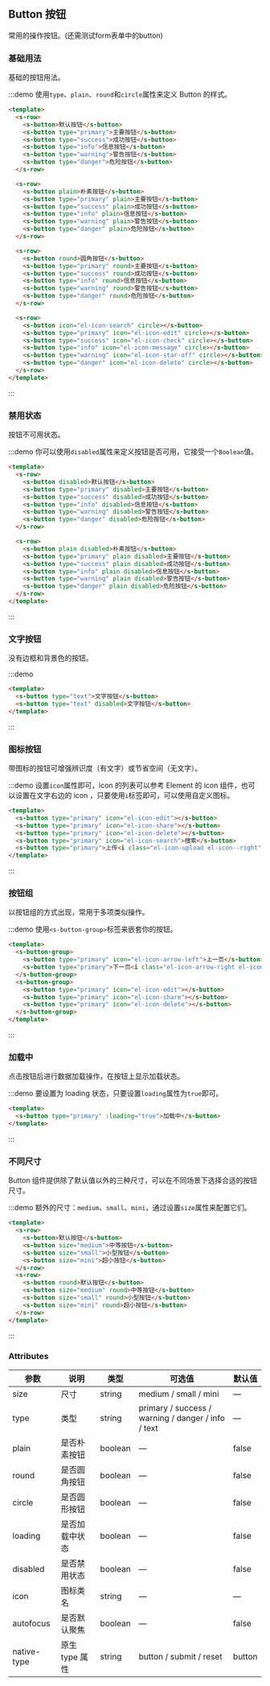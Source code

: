 ## Button 按钮
常用的操作按钮。(还需测试form表单中的button)

### 基础用法

基础的按钮用法。

:::demo 使用`type`、`plain`、`round`和`circle`属性来定义 Button 的样式。

```html
<template>
  <s-row>
    <s-button>默认按钮</s-button>
    <s-button type="primary">主要按钮</s-button>
    <s-button type="success">成功按钮</s-button>
    <s-button type="info">信息按钮</s-button>
    <s-button type="warning">警告按钮</s-button>
    <s-button type="danger">危险按钮</s-button>
  </s-row>

  <s-row>
    <s-button plain>朴素按钮</s-button>
    <s-button type="primary" plain>主要按钮</s-button>
    <s-button type="success" plain>成功按钮</s-button>
    <s-button type="info" plain>信息按钮</s-button>
    <s-button type="warning" plain>警告按钮</s-button>
    <s-button type="danger" plain>危险按钮</s-button>
  </s-row>

  <s-row>
    <s-button round>圆角按钮</s-button>
    <s-button type="primary" round>主要按钮</s-button>
    <s-button type="success" round>成功按钮</s-button>
    <s-button type="info" round>信息按钮</s-button>
    <s-button type="warning" round>警告按钮</s-button>
    <s-button type="danger" round>危险按钮</s-button>
  </s-row>

  <s-row>
    <s-button icon="el-icon-search" circle></s-button>
    <s-button type="primary" icon="el-icon-edit" circle></s-button>
    <s-button type="success" icon="el-icon-check" circle></s-button>
    <s-button type="info" icon="el-icon-message" circle></s-button>
    <s-button type="warning" icon="el-icon-star-off" circle></s-button>
    <s-button type="danger" icon="el-icon-delete" circle></s-button>
  </s-row>
</template>
```
:::

### 禁用状态

按钮不可用状态。

:::demo 你可以使用`disabled`属性来定义按钮是否可用，它接受一个`Boolean`值。

```html
<template>
  <s-row>
    <s-button disabled>默认按钮</s-button>
    <s-button type="primary" disabled>主要按钮</s-button>
    <s-button type="success" disabled>成功按钮</s-button>
    <s-button type="info" disabled>信息按钮</s-button>
    <s-button type="warning" disabled>警告按钮</s-button>
    <s-button type="danger" disabled>危险按钮</s-button>
  </s-row>

  <s-row>
    <s-button plain disabled>朴素按钮</s-button>
    <s-button type="primary" plain disabled>主要按钮</s-button>
    <s-button type="success" plain disabled>成功按钮</s-button>
    <s-button type="info" plain disabled>信息按钮</s-button>
    <s-button type="warning" plain disabled>警告按钮</s-button>
    <s-button type="danger" plain disabled>危险按钮</s-button>
  </s-row>
</template>
```
:::

### 文字按钮

没有边框和背景色的按钮。

:::demo
```html
<template>
  <s-button type="text">文字按钮</s-button>
  <s-button type="text" disabled>文字按钮</s-button>
</template>
```
:::

### 图标按钮

带图标的按钮可增强辨识度（有文字）或节省空间（无文字）。

:::demo 设置`icon`属性即可，icon 的列表可以参考 Element 的 icon 组件，也可以设置在文字右边的 icon ，只要使用`i`标签即可，可以使用自定义图标。

```html
<template>
  <s-button type="primary" icon="el-icon-edit"></s-button>
  <s-button type="primary" icon="el-icon-share"></s-button>
  <s-button type="primary" icon="el-icon-delete"></s-button>
  <s-button type="primary" icon="el-icon-search">搜索</s-button>
  <s-button type="primary">上传<i class="el-icon-upload el-icon--right"></i></s-button>
</template>
```
:::

### 按钮组

以按钮组的方式出现，常用于多项类似操作。

:::demo 使用`<s-button-group>`标签来嵌套你的按钮。

```html
<template>
  <s-button-group>
    <s-button type="primary" icon="el-icon-arrow-left">上一页</s-button>
    <s-button type="primary">下一页<i class="el-icon-arrow-right el-icon--right"></i></s-button>
  </s-button-group>
  <s-button-group>
    <s-button type="primary" icon="el-icon-edit"></s-button>
    <s-button type="primary" icon="el-icon-share"></s-button>
    <s-button type="primary" icon="el-icon-delete"></s-button>
  </s-button-group>
</template>
```
:::

### 加载中

点击按钮后进行数据加载操作，在按钮上显示加载状态。

:::demo 要设置为 loading 状态，只要设置`loading`属性为`true`即可。

```html
<template>
  <s-button type="primary" :loading="true">加载中</s-button>
</template>
```
:::

### 不同尺寸

Button 组件提供除了默认值以外的三种尺寸，可以在不同场景下选择合适的按钮尺寸。

:::demo 额外的尺寸：`medium`、`small`、`mini`，通过设置`size`属性来配置它们。

```html
<template>
  <s-row>
    <s-button>默认按钮</s-button>
    <s-button size="medium">中等按钮</s-button>
    <s-button size="small">小型按钮</s-button>
    <s-button size="mini">超小按钮</s-button>
  </s-row>
  <s-row>
    <s-button round>默认按钮</s-button>
    <s-button size="medium" round>中等按钮</s-button>
    <s-button size="small" round>小型按钮</s-button>
    <s-button size="mini" round>超小按钮</s-button>
  </s-row>
</template>
```
:::

### Attributes
| 参数      | 说明    | 类型      | 可选值       | 默认值   |
|---------- |-------- |---------- |-------------  |-------- |
| size     | 尺寸   | string  |   medium / small / mini            |    —     |
| type     | 类型   | string    |   primary / success / warning / danger / info / text |     —    |
| plain     | 是否朴素按钮   | boolean    | — | false   |
| round     | 是否圆角按钮   | boolean    | — | false   |
| circle     | 是否圆形按钮   | boolean    | — | false   |
| loading     | 是否加载中状态   | boolean    | — | false   |
| disabled  | 是否禁用状态    | boolean   | —   | false   |
| icon  | 图标类名 | string   |  —  |  —  |
| autofocus  | 是否默认聚焦 | boolean   |  —  |  false  |
| native-type | 原生 type 属性 | string | button / submit / reset | button |
